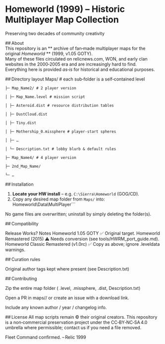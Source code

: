 # Homeworld (1999) – Historic Multiplayer Map Collection  
Preserving two decades of community creativity

## About  
This repository is an ** archive of fan‑made multiplayer maps for the original *Homeworld* ** (1999, v1.05 GOTY).  
Many of these files circulated on relicnews.com, WON, and early clan websites in the 2000‑2005 era and are increasingly hard to find.  
Everything here is provided *as‑is* for historical and educational purposes.

## Directory layout
Maps/ # each sub‑folder is a self‑contained level
```
├─ Map_Name2/ # 2 player version

│ ├─ Map_Name.level # mission script

│ ├─ Asteroid.dist # resource distribution tables

│ ├─ DustCloud.dist

│ ├─ Tiny.dist

│ ├─ Mothership_0.missphere # player‑start spheres

│ ├─ …

│ └─ Description.txt # lobby blurb & default rules

├─ Map_Name4/ # 4 player version

├─ 2nd_Map_Name/

└─ …
```
## Installation

1. **Locate your HW install** – e.g. `C:\Sierra\Homeworld` (GOG/CD).  
2. Copy any desired map folder from `Maps/` into:
Homeworld\Data\MultiPlayer\```


No game files are overwritten; uninstall by simply deleting the folder(s).

## Compatibility

Release	Works?	Notes
Homeworld 1.05 GOTY	✅	Original target.
Homeworld Remastered (2015)	⚠️	Needs conversion (see tools/HWRM_port_guide.md).
Homeworld Classic Remastered (v1.0rc)	✅	Copy as above; ignore .leveldata warnings.

## Curation rules

Original author tags kept where present (see Description.txt)

## Contributing

Zip the entire map folder ( .level, .missphere, .dist, Description.txt)

Open a PR in maps/<MapName>/ or create an issue with a download link.

Include any known author / year / changelog info.

## License
All map scripts remain © their original creators.
This repository is a non‑commercial preservation project under the CC‑BY‑NC‑SA 4.0 umbrella where permissible; contact us if you need a file removed.

Fleet Command confirmed.
– Relic 1999
